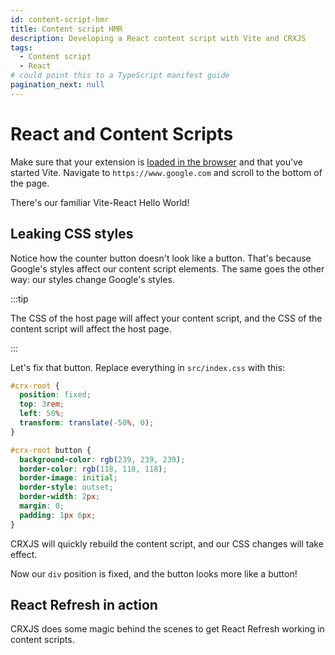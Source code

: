 ```yaml
---
id: content-script-hmr
title: Content script HMR
description: Developing a React content script with Vite and CRXJS
tags:
  - Content script
  - React
# could point this to a TypeScript manifest guide
pagination_next: null
---
```


# React and Content Scripts

Make sure that your extension is [loaded in the browser](dev-basics) and that
you've started Vite. Navigate to `https://www.google.com` and scroll to the
bottom of the page.

There's our familiar Vite-React Hello World!

<!-- TODO: add screenshot of raw content script -->

## Leaking CSS styles

Notice how the counter button doesn't look like a button. That's because
Google's styles affect our content script elements. The same goes the other way:
our styles change Google's styles.

:::tip

The CSS of the host page will affect your content script, and the CSS of the
content script will affect the host page.

:::

Let's fix that button. Replace everything in `src/index.css` with this:

```css title="src/index.css"
#crx-root {
  position: fixed;
  top: 3rem;
  left: 50%;
  transform: translate(-50%, 0);
}

#crx-root button {
  background-color: rgb(239, 239, 239);
  border-color: rgb(118, 118, 118);
  border-image: initial;
  border-style: outset;
  border-width: 2px;
  margin: 0;
  padding: 1px 6px;
}
```

CRXJS will quickly rebuild the content script, and our CSS changes will take
effect.

<!-- TODO: add screenshot of fixed content script -->

Now our `div` position is fixed, and the button looks more like a button!

## React Refresh in action

CRXJS does some magic behind the scenes to get React Refresh working in content
scripts.

<!-- TODO: add more detailed instructions -->
